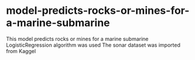 # model-predicts-rocks-or-mines-for-a-marine-submarine
This model predicts rocks or mines for a marine submarine LogisticRegression algorithm was used The sonar dataset was imported from Kaggel
